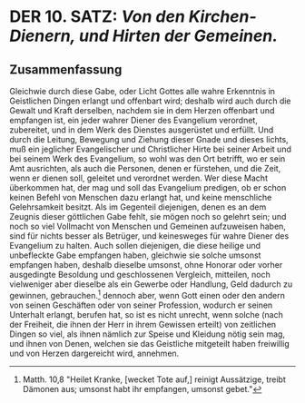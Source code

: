 
<!-- Seite 377 -->

DER 10. SATZ: *Von den Kirchen-Dienern, und Hirten der Gemeinen.*
=================================================================

Zusammenfassung
---------------


Gleichwie durch diese Gabe, oder Licht Gottes alle
wahre Erkenntnis in Geistlichen Dingen erlangt
und offenbart wird; deshalb wird auch durch die
Gewalt und Kraft derselben, nachdem sie in dem
Herzen offenbart und empfangen ist, ein jeder<!-- Seite 378 -->
wahrer Diener des Evangelium verordnet, zubereitet,
und in dem Werk des Dienstes ausgerüstet und
erfüllt. Und durch die Leitung, Bewegung und
Ziehung dieser Gnade und dieses lichts, muß ein
jeglicher Evangelischer und Christlicher Hirte bei
seiner Arbeit und bei seinem Werk des Evangelium,
so wohl was den Ort betrifft, wo er sein Amt ausrichten,
als auch die Personen, denen er fürstehen,
und die Zeit, wenn er dienen soll, geleitet und verordnet
werden. Wer diese Macht überkommen
hat, der mag und soll das Evangelium predigen, ob
er schon keinen Befehl von Menschen dazu erlangt
hat, und keine menschliche Gelehrsamkeit besitzt.
Als im Gegenteil diejenigen, denen es an
dem Zeugnis dieser göttlichen Gabe fehlt, sie mögen
noch so gelehrt sein; und noch so viel Vollmacht
von Menschen und Gemeinen aufzuweisen haben, sind
für nichts besser als Betrüger, und keinesweges
für wahre Diener des Evangelium zu halten. Auch
sollen diejenigen, die diese heilige und unbefleckte
Gabe empfangen haben, gleichwie sie solche umsonst
empfangen haben, deshalb dieselbe umsonst, ohne
Honorar oder vorher ausgedingte Besoldung
und geschlossenen Vergleich, mitteilen, noch vielweniger
aber dieselbe als ein Gewerbe oder Handlung,
Geld dadurch zu gewinnen, gebrauchen.[^a_pre_10-satz_01]
dennoch aber, wenn Gott einen oder den andern
von seinen Geschäften oder von seiner Profession,
wodurch er seinen Unterhalt erlangt, berufen
hat, so ist es nicht unrecht, wenn solche (nach
der Freiheit, die ihnen der Herr in ihrem Gewissen
erteilt) von zeitlichen Dingen so viel, als ihnen
nämlich zur Speise und Kleidung nötig sein
mag, und ihnen von Denen, welchen sie das Geistliche
mitgeteilt haben freiwillig und von Herzen
dargereicht wird, annehmen.


<!-- Fußnoten -->

[^a_pre_10-satz_01]: Matth. 10,8 "Heilet Kranke, [wecket Tote auf,] reinigt Aussätzige, treibt Dämonen aus; umsonst habt ihr empfangen, umsonst gebet."

